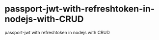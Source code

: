 # passport-jwt-with-refreshtoken-in-nodejs-with-CRUD
passport-jwt with refreshtoken in nodejs with CRUD
